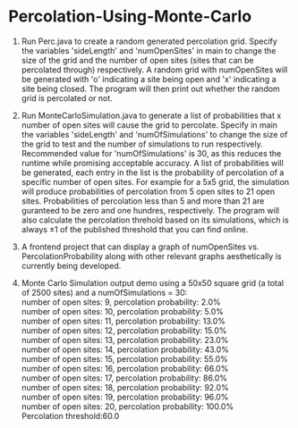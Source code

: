 # Percolation-Using-Monte-Carlo

1. Run Perc.java to create a random generated percolation grid. Specify the variables 'sideLength' and 'numOpenSites' in main to change the size of the grid and the number of open sites (sites that can be percolated through) respectively. A random grid with numOpenSites will be generated with 'o' indicating a site being open and 'x' indicating a site being closed. The program will then print out whether the random grid is percolated or not.

2. Run MonteCarloSimulation.java to generate a list of probabilities that x number of open sites will cause the grid to percolate. Specify in main the variables 'sideLength' and 'numOfSimulations' to change the size of the grid to test and the number of simulations to run respectively. Recommended value for 'numOfSimulations' is 30, as this reduces the runtime while promising acceptable accuracy. A list of probabilities will be generated, each entry in the list is the probability of percolation of a specific number of open sites. For example for a 5x5 grid, the simulation will produce probabilities of percolation from 5 open sites to 21 open sites. Probabilities of percolation less than 5 and more than 21 are guranteed to be zero and one hundres, respectively. The program will also calculate the percolation threhold based on its simulations, which is always ±1 of the published threshold that you can find online.

3. A frontend project that can display a graph of numOpenSites vs. PercolationProbability along with other relevant graphs aesthetically is currently being developed.

4. Monte Carlo Simulation output demo using a 50x50 square grid (a total of 2500 sites) and a numOfSimulations = 30:  
number of open sites: 9, percolation probability: 2.0%  
number of open sites: 10, percolation probability: 5.0%  
number of open sites: 11, percolation probability: 13.0%  
number of open sites: 12, percolation probability: 15.0%  
number of open sites: 13, percolation probability: 23.0%  
number of open sites: 14, percolation probability: 43.0%  
number of open sites: 15, percolation probability: 55.0%  
number of open sites: 16, percolation probability: 66.0%  
number of open sites: 17, percolation probability: 86.0%  
number of open sites: 18, percolation probability: 92.0%  
number of open sites: 19, percolation probability: 96.0%  
number of open sites: 20, percolation probability: 100.0%  
Percolation threshold:60.0  
